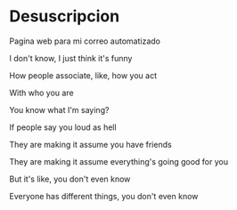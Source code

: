 # Desuscripcion
Pagina web para mi correo automatizado

I don't know, I just think it's funny

How people associate, like, how you act

With who you are

You know what I'm saying?

If people say you loud as hell

They are making it assume you have friends

They are making it assume everything's going good for you

But it's like, you don't even know

Everyone has different things, you don't even know

